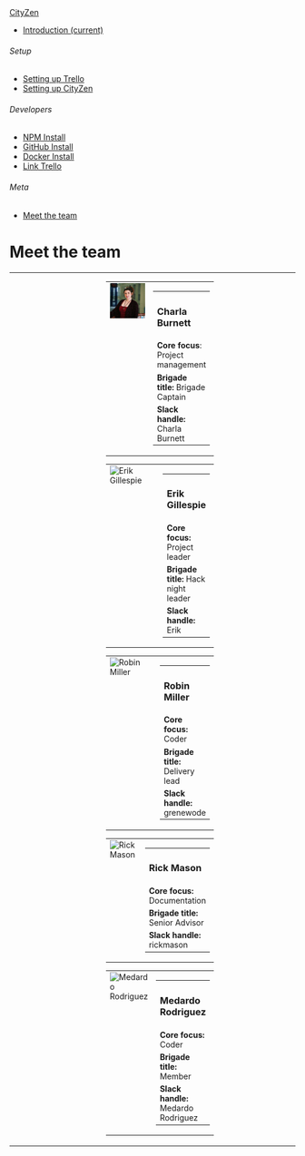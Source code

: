 <nav class="navbar navbar-dark fixed-top bg-dark flex-md-nowrap p-0 shadow"><a href="/readme.md">CityZen</a></nav>

<div class="container-fluid">

<div class="row">

<nav class="col-md-2 d-none d-md-block bg-light sidebar">

<div class="sidebar-sticky">

*   [<span data-feather="home"></span>Introduction <span class="sr-only">(current)</span>](/readme.md)

###### <span>Setup</span>[<span data-feather="plus-circle"></span>](#)

*   [<span data-feather="setup-trello"></span>Setting up Trello](/setting-up-trello.md)
*   [<span data-feather="setup-cityzen"></span>Setting up CityZen](/setting-up-cityzen.md)

###### <span>Developers</span>[<span data-feather="plus-circle"></span>](#)

*   [<span data-feather="npm install"></span>NPM Install](/npm-install.md)
*   [<span data-feather="GitHub install"></span>GitHub Install](/github-install.md)
*   [<span data-feather="Docker install"></span>Docker Install](/docker-install.md)
*   [<span data-feather="Link Trello"></span>Link Trello](/link-trello.md)

###### <span>Meta</span>[<span data-feather="plus-circle"></span>](#)

*   [<span data-feather="meet-the-team"></span>Meet the team](/meet-the-team.md)

</div>

</nav>

<main role="main" class="col-md-9 ml-sm-auto col-lg-10 px-4">

<div class="d-flex justify-content-between flex-wrap flex-md-nowrap align-items-center pt-3 pb-2 mb-3 border-bottom">

# Meet the team

</div>

<div class="col-md-9 text-justify align-top">  

<table cellpadding="10" width="100%">

<tbody>

<tr>

<td width="37%"></td>

<td>

<table class="wrapTable">

<tbody>

<tr rowspan="3">

<td width="120" valign="top">

<img alt="Charla Burnett" src="./Media/Charla.jpg">

</td>

<td colspan="3">

<table>

<tbody>

<tr>

<td>

### Charla Burnett

</td>

</tr>

<tr>

<td><b>Core focus</b>:  Project management</td>

</tr>

<tr>

<td><b>Brigade title:</b>  Brigade Captain</td>

</tr>

<tr>

<td><b>Slack handle:</b>  Charla Burnett</td>

</tr>

</tbody>

</table>

</td>

</tr>

</tbody>

</table>

<table class="wrapTable">

<tbody>

<tr rowspan="3">

<td width="120" valign="top">

<img alt="Erik Gillespie" src="https://avatars0.githubusercontent.com/u/5572255?s=460&v=4">

</td>

<td colspan="3">

<table>

<tbody>

<tr>

<td>

### Erik Gillespie

</td>

</tr>

<tr>

<td><b>Core focus:</b> Project leader</td>

</tr>

<tr>

<td><b>Brigade title:</b> Hack night leader</td>

</tr>

<tr>

<td><b>Slack handle:</b> Erik</td>

</tr>

</tbody>

</table>

</td>

</tr>

</tbody>

</table>

<table class="wrapTable">

<tbody>

<tr rowspan="3">

<td width="120" valign="top">

<img alt="Robin Miller" src="https://avatars2.githubusercontent.com/u/3177877?s=460&v=4">

</td>

<td colspan="3">

<table>

<tbody>

<tr>

<td>

### Robin Miller

</td>

</tr>

<tr>

<td><b>Core focus:</b> Coder</td>

</tr>

<tr>

<td><b>Brigade title:</b> Delivery lead</td>

</tr>

<tr>

<td><b>Slack handle:</b> grenewode</td>

</tr>

</tbody>

</table>

</td>

</tr>

</tbody>

</table>

<table class="wrapTable">

<tbody>

<tr rowspan="3">

<td width="120" valign="top">

<img alt="Rick Mason" src="https://avatars0.githubusercontent.com/u/3579139?s=400&u=32a77ff14487e1a96ec43e41af3aa82b58feab4e&v=4">

</td>

<td colspan="3">

<table>

<tbody>

<tr>

<td>

### Rick Mason

</td>

</tr>

<tr>

<td><b>Core focus:</b> Documentation</td>

</tr>

<tr>

<td><b>Brigade title:</b> Senior Advisor</td>

</tr>

<tr>

<td><b>Slack handle:</b> rickmason</td>

</tr>

</tbody>

</table>

</td>

</tr>

</tbody>

</table>

<table class="wrapTable">

<tbody>

<tr rowspan="3">

<td width="120" valign="top">

<img alt="Medardo Rodriguez" src="https://avatars1.githubusercontent.com/u/12023460?s=460&v=4">

</td>

<td colspan="3">

<table>

<tbody>

<tr>

<td>

### Medardo Rodriguez

</td>

</tr>

<tr>

<td><b>Core focus:</b> Coder</td>

</tr>

<tr>

<td><b>Brigade title:</b> Member</td>

</tr>

<tr>

<td><b>Slack handle:</b> Medardo Rodriguez</td>

</tr>

</tbody>

</table>

</td>

</tr>

</tbody>

</table>

</td>

<td width="31%"></td>

</tr>

</tbody>

</table>

</div>

</main>

</div>

</div>